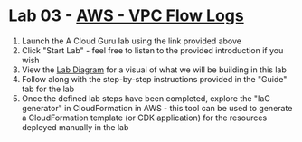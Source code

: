 # Lab 03 - [AWS - VPC Flow Logs](https://learn.acloud.guru/handson/41ff95a9-5f14-4c9d-bc2d-ce4e2ca27347)

1. Launch the A Cloud Guru lab using the link provided above
1. Click "Start Lab" - feel free to listen to the provided introduction if you wish
1. View the [Lab Diagram](https://labkeep-assets-production.s3.amazonaws.com/akojxceux30ujbz8zo8cw0x6v45r?response-content-disposition=inline%3B%20filename%3D%22Lab_-_Working_With_AWS_VPC_Flow_Logs_for_Network_Monitoring.001.png%22%3B%20filename%2A%3DUTF-8%27%27Lab_-_Working_With_AWS_VPC_Flow_Logs_for_Network_Monitoring.001.png&response-content-type=image%2Fpng&X-Amz-Algorithm=AWS4-HMAC-SHA256&X-Amz-Credential=ASIAVKPCGNLNZAJAWEOT%2F20240922%2Fus-east-1%2Fs3%2Faws4_request&X-Amz-Date=20240922T003210Z&X-Amz-Expires=9810&X-Amz-Security-Token=IQoJb3JpZ2luX2VjEF4aCXVzLWVhc3QtMSJHMEUCIQCDSey2iQLxng2U5dK6O0gjqXYut4K0sU6wvtzqy5AOpQIgOYKeEA6eL%2BtZuqgpuuJYivbfoM%2FgscwVGtLg%2B2WxVqAqjAQIlv%2F%2F%2F%2F%2F%2F%2F%2F%2F%2FARADGgwzNjYwODM0Njc5OTUiDA3Pf2UAa1QDS16GairgA9QESEI%2BHYXNrw9lp00YE7p9aTLFLvQBZEQjUitXWlj%2BDvEm8kk7lANiqFK4gry4AbZEajux%2FTeSzQ1dySXUq1N9OX9xC42oolI8%2BCl2DXwCEyT4Sn5K0CGM6ReSDqZjS1xiKdVi3DZ5HpJiOI4NYy0Qs6EdaplA4502R5%2BLzQUXxqW5YJAENQILtF4%2BqMLtsp9FBXcO53lKg3lNUvPtxURmrepJ6TnvKO7CVTrU12fs8CD6MbREhZ%2BtZVDfCWDWuyKZDCo1DYKPtcdoQMW9SRtl8awu5uTJrlsCNopdrwiS5aV%2BbCqqMFaifQbnj5Qg9XNaKcIjg3FYb%2BIHmrJRYyFcHCXeYIWxyassuSzg6D6eI5bb0Ri0eNhpK2YxLJflokOfS9I1KzI%2Bxdd2qnQp1gkW4zSlwhhyCYt1Ks5YKiDqufJoTxdpyWRDsZjFCjAnPXF51ZLYkPkXdovHAcQ%2BTi0UoSKfJc8WeW8uDVAZr1cYHcAtHlYy60WESsvpiM5mRkMCd6gNJYFCCfLJPEBAcC7V4J65dZtWq41xOtKcdcP75YBIQKCN0StBic%2BdH%2BKj0SdS9aTjF3f84adb%2Bhxvt1XCjTmhz0k2zorcaXaBJaEriU81lFWyJ8wSLnSZL6opRTD87ry3BjqlAdrNNQH4rl4NgSkRDQdtgYzyTy1qajxlHx5SHVLfbEztO4htdpoNCiya9DSZwS6NO7m7BiNsu3UEtc69a2JN48QsS5phoIcP%2Bqq%2BoEqvcT8cVb1WSVGZAVJVefG8sonYwTho0M8IzYIjj88ACxATnzpMc%2BrA0cghCfP7%2BZTyosP%2FRfpBEJ8w0TyDIz91T%2BAF1FcvxK2aGDhyMOikaJOAoeU7rb%2FLdA%3D%3D&X-Amz-SignedHeaders=host&X-Amz-Signature=f7a09dab2e32b980e20366efd98863c2642a8ead0719f8179257c931e0965f2e) for a visual of what we will be building in this lab
1. Follow along with the step-by-step instructions provided in the "Guide" tab for the lab
1. Once the defined lab steps have been completed, explore the "IaC generator" in CloudFormation in AWS - this tool can be used to generate a CloudFormation template (or CDK application) for the resources deployed manually in the lab
